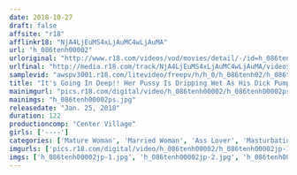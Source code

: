```yaml
---
date: 2018-10-27
draft: false
affsite: "r18"
afflinkr18: "NjA4LjEuMS4xLjAuMC4wLjAuMA"
url: "h_086tenh00002"
urloriginal: "http://www.r18.com/videos/vod/movies/detail/-/id=h_086tenh00002"
urlfinal: "http://media.r18.com/track/NjA4LjEuMS4xLjAuMC4wLjAuMA/videos/vod/movies/detail/-/id=h_086tenh00002"
samplevid: "awspv3001.r18.com/litevideo/freepv/h/h_0/h_086tenh02/h_086tenh02_dmb_w.mp4"
title: "It's Going In Deep!! Her Pussy Is Dripping Wet As His Dick Pumps Her Like An Engine!! An Amateur Old Lady In Machine Gun Dildo Masturbation"
mainimgurl: "pics.r18.com/digital/video/h_086tenh00002/h_086tenh00002ps.jpg"
mainimgs: "h_086tenh00002ps.jpg"
releasedate: "Jan. 25, 2018"
duration: 122
productioncomp: "Center Village"
girls: ['----']
categories: ['Mature Woman', 'Married Woman', 'Ass Lover', 'Masturbation', 'Sex Toys', 'Hi-Def']
imgurls: ['pics.r18.com/digital/video/h_086tenh00002/h_086tenh00002jp-1.jpg', 'pics.r18.com/digital/video/h_086tenh00002/h_086tenh00002jp-2.jpg', 'pics.r18.com/digital/video/h_086tenh00002/h_086tenh00002jp-3.jpg', 'pics.r18.com/digital/video/h_086tenh00002/h_086tenh00002jp-4.jpg', 'pics.r18.com/digital/video/h_086tenh00002/h_086tenh00002jp-5.jpg', 'pics.r18.com/digital/video/h_086tenh00002/h_086tenh00002jp-6.jpg', 'pics.r18.com/digital/video/h_086tenh00002/h_086tenh00002jp-7.jpg', 'pics.r18.com/digital/video/h_086tenh00002/h_086tenh00002jp-8.jpg', 'pics.r18.com/digital/video/h_086tenh00002/h_086tenh00002jp-9.jpg', 'pics.r18.com/digital/video/h_086tenh00002/h_086tenh00002jp-10.jpg', 'pics.r18.com/digital/video/h_086tenh00002/h_086tenh00002jp-11.jpg', 'pics.r18.com/digital/video/h_086tenh00002/h_086tenh00002jp-12.jpg', 'pics.r18.com/digital/video/h_086tenh00002/h_086tenh00002jp-13.jpg', 'pics.r18.com/digital/video/h_086tenh00002/h_086tenh00002jp-14.jpg', 'pics.r18.com/digital/video/h_086tenh00002/h_086tenh00002jp-15.jpg', 'pics.r18.com/digital/video/h_086tenh00002/h_086tenh00002jp-16.jpg', 'pics.r18.com/digital/video/h_086tenh00002/h_086tenh00002jp-17.jpg', 'pics.r18.com/digital/video/h_086tenh00002/h_086tenh00002jp-18.jpg', 'pics.r18.com/digital/video/h_086tenh00002/h_086tenh00002jp-19.jpg', 'pics.r18.com/digital/video/h_086tenh00002/h_086tenh00002jp-20.jpg']
imgs: ['h_086tenh00002jp-1.jpg', 'h_086tenh00002jp-2.jpg', 'h_086tenh00002jp-3.jpg', 'h_086tenh00002jp-4.jpg', 'h_086tenh00002jp-5.jpg', 'h_086tenh00002jp-6.jpg', 'h_086tenh00002jp-7.jpg', 'h_086tenh00002jp-8.jpg', 'h_086tenh00002jp-9.jpg', 'h_086tenh00002jp-10.jpg', 'h_086tenh00002jp-11.jpg', 'h_086tenh00002jp-12.jpg', 'h_086tenh00002jp-13.jpg', 'h_086tenh00002jp-14.jpg', 'h_086tenh00002jp-15.jpg', 'h_086tenh00002jp-16.jpg', 'h_086tenh00002jp-17.jpg', 'h_086tenh00002jp-18.jpg', 'h_086tenh00002jp-19.jpg', 'h_086tenh00002jp-20.jpg']
---
```

